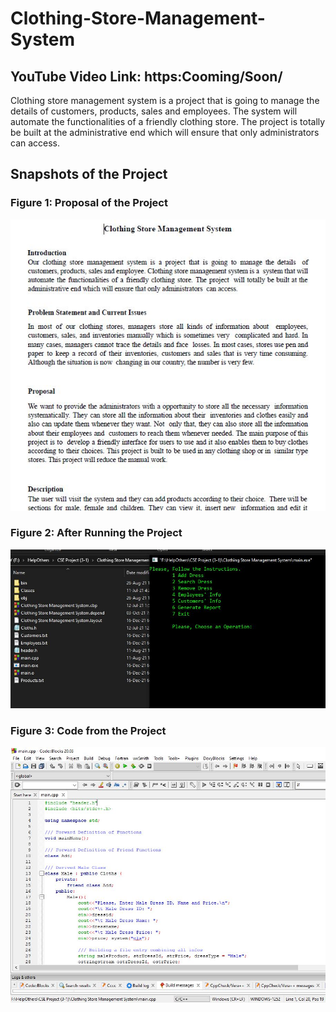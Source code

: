 # Clothing-Store-Management-System

## YouTube Video Link: https:Cooming/Soon/

Clothing store management system is a project that is going to manage the details of customers, products, sales and employees. The system will automate the functionalities of a friendly clothing store. The project is totally be built at the administrative end which will ensure that only administrators can access.

## Snapshots of the Project

### Figure 1: Proposal of the Project
![alt text](https://github.com/wnoyan/Clothing-Store-Management-System/blob/ec03f964aac050e3f5e310feeff8c1b1d131bf6e/images/Proposal.JPG)

### Figure 2: After Running the Project
![alt text](https://github.com/wnoyan/Clothing-Store-Management-System/blob/ec03f964aac050e3f5e310feeff8c1b1d131bf6e/images/Run.JPG)

### Figure 3: Code from the Project
![alt text](https://github.com/wnoyan/Clothing-Store-Management-System/blob/ec03f964aac050e3f5e310feeff8c1b1d131bf6e/images/Code.JPG)
